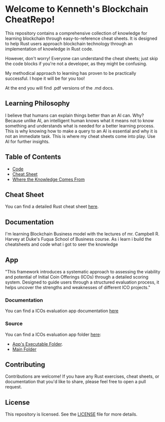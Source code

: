 # Welcome to Kenneth's Blockchain CheatRepo!

This repository contains a comprehensive collection of knowledge for learning blockchain through easy-to-reference cheat sheets. 
It is designed to help Rust users approach blockchain technology through an implementation of knowledge in Rust code. 

However, don't worry! Everyone can understand the cheat sheets; just skip the code blocks if you're not a developer, as they might be confusing.

My methodical approach to learning has proven to be practically successful. I hope it will be for you too!

At the end you will find .pdf versions of the .md docs.

## Learning Philosophy

I believe that humans can explain things better than an AI can. Why? Because unlike AI, an intelligent human knows what it means not to know something and understands what is needed for a better learning process. This is why knowing how to make a query to an AI is essential and why it is not an immediate task. This is where my cheat sheets come into play. Use AI for further insights.

## Table of Contents

- [Code](#Code)
- [Cheat Sheet](#cheat-sheet)
- [Where the Knowledge Comes From](#documentation)


## Cheat Sheet

You can find a detailed Rust cheat sheet [here](./cheat_sheets).

## Documentation

I'm learning Blockchain Business model with the lectures of mr. Campbell R. Harvey at Duke's Fuqua School of Business course.
As i learn i build the cheatsheets and code what i got to seer the knowledge

## App

"This framework introduces a systematic approach to assessing the viability and potential of Initial Coin Offerings (ICOs) through a detailed scoring system. Designed to guide users through a structured evaluation process, it helps uncover the strengths and weaknesses of different ICO projects."
 
### Documentation
You can find a ICOs evaluation app documentation [here](./cheat_sheets/EN/evaluation_sheet.md)

### Source
You can find a ICOs evaluation app folder [here](./code/evframework):
- [App's Executable Folder](./code/evframework/target/release).
- [Main Folder](./code/evframework/src) 

## Contributing

Contributions are welcome! If you have any Rust exercises, cheat sheets, or documentation that you'd like to share, please feel free to open a pull request.

## License

This repository is licensed. See the [LICENSE](./LICENSE) file for more details.
